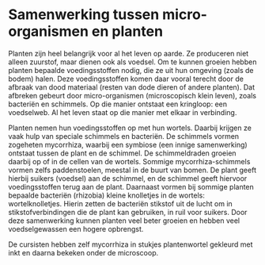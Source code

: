 # Samenwerking tussen micro-organismen en planten
Planten zijn heel belangrijk voor al het leven op aarde. Ze produceren niet alleen zuurstof, maar dienen ook als voedsel. Om te kunnen groeien hebben planten bepaalde voedingsstoffen nodig, die ze uit hun omgeving (zoals de bodem) halen. Deze voedingsstoffen komen daar vooral terecht door de afbraak van dood materiaal (resten van dode dieren of andere planten). Dat afbreken gebeurt door micro-organismen (microscopisch klein leven), zoals bacteriën en schimmels. Op die manier ontstaat een kringloop: een voedselweb. Al het leven staat op die manier met elkaar in verbinding.

Planten nemen hun voedingsstoffen op met hun wortels. Daarbij krijgen ze vaak hulp van speciale schimmels en bacteriën. De schimmels vormen zogeheten mycorrhiza, waarbij een symbiose (een innige samenwerking) ontstaat tussen de plant en de schimmel. De schimmeldraden groeien daarbij op of in de cellen van de wortels. Sommige mycorrhiza-schimmels vormen zelfs paddenstoelen, meestal in de buurt van bomen. De plant geeft hierbij suikers (voedsel) aan de schimmel, en de schimmel geeft hiervoor voedingsstoffen terug aan de plant. Daarnaast vormen bij sommige planten bepaalde bacteriën (rhizobia) kleine knolletjes in de wortels: wortelknolletjes. Hierin zetten de bacteriën stikstof uit de lucht om in stikstofverbindingen die de plant kan gebruiken, in ruil voor suikers. Door deze samenwerking kunnen planten veel beter groeien en hebben veel voedselgewassen een hogere opbrengst.

De cursisten hebben zelf mycorrhiza in stukjes plantenwortel gekleurd met inkt en daarna bekeken onder de microscoop.
